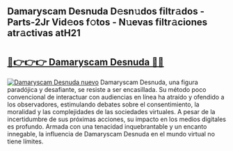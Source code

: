 ## Damaryscam Desnuda D𝚎sn𝚞dos filtr𝚊dos - Parts-2Jr Vid𝚎os f𝚘tos - N𝚞evas filtr𝚊ciones atr𝚊ctivas atH21

# <h2><a href="http://mb4aay0.tromn.icu/?c=Damaryscam+Desnuda">🔗👉👉👉 Damaryscam Desnuda 🔗🔗</a></h2>

[![Damaryscam Desnuda nuevo](https://i.imgur.com/pEAQMta.gif)](http://mb4aay0.tromn.icu/?c=Damaryscam+Desnuda)
Damaryscam Desnuda, una figura paradójica y desafiante, se resiste a ser encasillada. Su método poco convencional de interactuar con audiencias en línea ha atraído y ofendido a los observadores, estimulando debates sobre el consentimiento, la moralidad y las complejidades de las sociedades virtuales. A pesar de la incertidumbre de sus próximas acciones, su impacto en los medios digitales es profundo. Armada con una tenacidad inquebrantable y un encanto innegable, la influencia de Damaryscam Desnuda en el mundo virtual no tiene límites.
